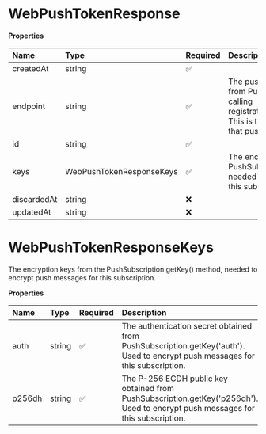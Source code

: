 # WebPushTokenResponse

**Properties**

| Name        | Type                     | Required | Description                                                                                                                                                                                      |
| :---------- | :----------------------- | :------- | :----------------------------------------------------------------------------------------------------------------------------------------------------------------------------------------------- |
| createdAt   | string                   | ✅       |                                                                                                                                                                                                  |
| endpoint    | string                   | ✅       | The push subscription URL obtained from PushSubscription.endpoint after calling registration.pushManager.subscribe(). This is the unique URL for this device that push messages will be sent to. |
| id          | string                   | ✅       |                                                                                                                                                                                                  |
| keys        | WebPushTokenResponseKeys | ✅       | The encryption keys from the PushSubscription.getKey() method, needed to encrypt push messages for this subscription.                                                                            |
| discardedAt | string                   | ❌       |                                                                                                                                                                                                  |
| updatedAt   | string                   | ❌       |                                                                                                                                                                                                  |

# WebPushTokenResponseKeys

The encryption keys from the PushSubscription.getKey() method, needed to encrypt push messages for this subscription.

**Properties**

| Name   | Type   | Required | Description                                                                                                                     |
| :----- | :----- | :------- | :------------------------------------------------------------------------------------------------------------------------------ |
| auth   | string | ✅       | The authentication secret obtained from PushSubscription.getKey('auth'). Used to encrypt push messages for this subscription.   |
| p256dh | string | ✅       | The P-256 ECDH public key obtained from PushSubscription.getKey('p256dh'). Used to encrypt push messages for this subscription. |
